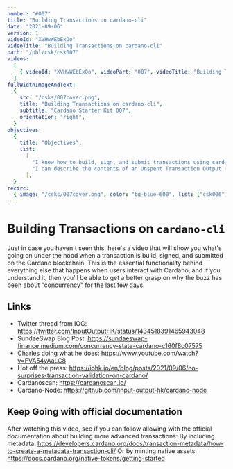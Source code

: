 ```yaml
---
number: "#007"
title: "Building Transactions on cardano-cli"
date: "2021-09-06"
version: 1
videoId: "XVHwWEbExOo"
videoTitle: "Building Transactions on cardano-cli"
path: "/pbl/csk/csk007"
videos:
  [
    { videoId: "XVHwWEbExOo", videoPart: "007", videoTitle: "Building Transactions on cardano-cli" },
  ]
fullWidthImageAndText:
  {
    src: "/csks/007cover.png",
    title: "Building Transactions on cardano-cli",
    subtitle: "Cardano Starter Kit 007",
    orientation: "right",
  }
objectives:
  {
    title: "Objectives",
    list:
      [
        "I know how to build, sign, and submit transactions using cardano-cli",
        "I can describe the contents of an Unspent Transaction Output (UTxO) on Cardano",
      ],
  }
recirc:
  { image: "/csks/007cover.png", color: "bg-blue-600", list: ["csk006", "csk008", "csk009"] }
---
```


# Building Transactions on `cardano-cli`

Just in case you haven't seen this, here's a video that will show you what's going on under the hood when a transaction is build, signed, and submitted on the Cardano blockchain. This is the essential functionality behind everything else that happens when users interact with Cardano, and if you understand it, then you'll be able to get a better grasp on why the buzz has been about "concurrency" for the last few days.

## Links

- Twitter thread from IOG: https://twitter.com/InputOutputHK/status/1434518391465943048
- SundaeSwap Blog Post: https://sundaeswap-finance.medium.com/concurrency-state-cardano-c160f8c07575
- Charles doing what he does: https://www.youtube.com/watch?v=FVA54yAaLC8
- Hot off the press: https://iohk.io/en/blog/posts/2021/09/06/no-surprises-transaction-validation-on-cardano/
- Cardanoscan: https://cardanoscan.io/
- Cardano-Node: https://github.com/input-output-hk/cardano-node

## Keep Going with official documentation

After watching this video, see if you can follow allowing with the official documentation about building more advanced transactions:
By including metadata: https://developers.cardano.org/docs/transaction-metadata/how-to-create-a-metadata-transaction-cli/
Or by minting native assets: https://docs.cardano.org/native-tokens/getting-started

